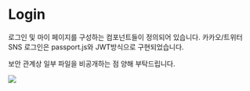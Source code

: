 # Login

로그인 및 마이 페이지를 구성하는 컴포넌트들이 정의되어 있습니다. 카카오/트위터 SNS 로그인은 passport.js와 JWT방식으로 구현되었습니다.

보안 관계상 일부 파일을 비공개하는 점 양해 부탁드립니다.

![](https://i.imgur.com/SoOGFZF.png)